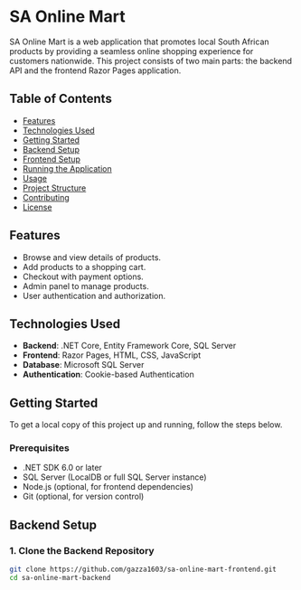 # SA Online Mart

SA Online Mart is a web application that promotes local South African products by providing a seamless online shopping experience for customers nationwide. This project consists of two main parts: the backend API and the frontend Razor Pages application.

## Table of Contents
- [Features](#features)
- [Technologies Used](#technologies-used)
- [Getting Started](#getting-started)
- [Backend Setup](#backend-setup)
- [Frontend Setup](#frontend-setup)
- [Running the Application](#running-the-application)
- [Usage](#usage)
- [Project Structure](#project-structure)
- [Contributing](#contributing)
- [License](#license)

## Features
- Browse and view details of products.
- Add products to a shopping cart.
- Checkout with payment options.
- Admin panel to manage products.
- User authentication and authorization.

## Technologies Used
- **Backend**: .NET Core, Entity Framework Core, SQL Server
- **Frontend**: Razor Pages, HTML, CSS, JavaScript
- **Database**: Microsoft SQL Server
- **Authentication**: Cookie-based Authentication

## Getting Started
To get a local copy of this project up and running, follow the steps below.

### Prerequisites
- .NET SDK 6.0 or later
- SQL Server (LocalDB or full SQL Server instance)
- Node.js (optional, for frontend dependencies)
- Git (optional, for version control)

## Backend Setup
### 1. Clone the Backend Repository
```bash
git clone https://github.com/gazza1603/sa-online-mart-frontend.git
cd sa-online-mart-backend
